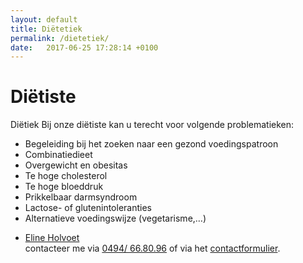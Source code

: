 ```yaml
---
layout: default
title: Diëtetiek
permalink: /dietetiek/
date:   2017-06-25 17:28:14 +0100
---
```



# Diëtiste

Diëtiek 
Bij onze diëtiste kan u terecht voor volgende problematieken:

-  Begeleiding bij het zoeken naar een gezond voedingspatroon  
-  Combinatiedieet  
-  Overgewicht en obesitas  
-  Te hoge cholesterol  
-  Te hoge bloeddruk  
-  Prikkelbaar darmsyndroom  
-  Lactose- of glutenintoleranties  
-  Alternatieve voedingswijze (vegetarisme,…)  


* <a href="{{ site.baseurl }}/dietetiek/eline_holvoet.html">Eline Holvoet</a><br> contacteer me via  <a href="tel:+32494668096" itemprop="telephone">0494/ 66.80.96</a> of via het [contactformulier](/contact.html). 

